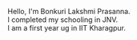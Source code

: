 Hello,
I'm Bonkuri Lakshmi Prasanna.<br>
I completed my schooling in JNV.<br>
I am a first year ug in IIT Kharagpur.


<!---
BLPrasanna-09/BLPrasanna-09 is a ✨ special ✨ repository because its `README.md` (this file) appears on your GitHub profile.
You can click the Preview link to take a look at your changes.
--->
